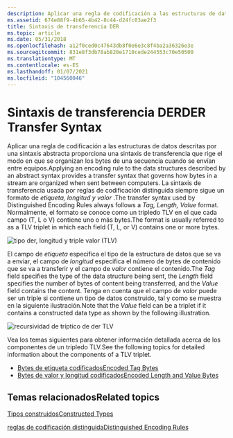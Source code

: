 ```yaml
---
description: Aplicar una regla de codificación a las estructuras de datos descritas por una sintaxis abstracta proporciona una sintaxis de transferencia que rige el modo en que se organizan los bytes de una secuencia cuando se envían entre equipos.
ms.assetid: 674e88f9-4b65-4b42-8c44-d24fc03ae2f3
title: Sintaxis de transferencia DER
ms.topic: article
ms.date: 05/31/2018
ms.openlocfilehash: a12f0ced0c47643db8f0e6e3c8f4ba2a36326e3e
ms.sourcegitcommit: 831e8f3db78ab820e1710cede244553c70e50500
ms.translationtype: MT
ms.contentlocale: es-ES
ms.lasthandoff: 01/07/2021
ms.locfileid: "104560046"
---
```

# <a name="der-transfer-syntax"></a><span data-ttu-id="f9047-103">Sintaxis de transferencia DER</span><span class="sxs-lookup"><span data-stu-id="f9047-103">DER Transfer Syntax</span></span>

<span data-ttu-id="f9047-104">Aplicar una regla de codificación a las estructuras de datos descritas por una sintaxis abstracta proporciona una sintaxis de transferencia que rige el modo en que se organizan los bytes de una secuencia cuando se envían entre equipos.</span><span class="sxs-lookup"><span data-stu-id="f9047-104">Applying an encoding rule to the data structures described by an abstract syntax provides a transfer syntax that governs how bytes in a stream are organized when sent between computers.</span></span> <span data-ttu-id="f9047-105">La sintaxis de transferencia usada por reglas de codificación distinguida siempre sigue un formato de *etiqueta, longitud y valor* .</span><span class="sxs-lookup"><span data-stu-id="f9047-105">The transfer syntax used by Distinguished Encoding Rules always follows a *Tag, Length, Value* format.</span></span> <span data-ttu-id="f9047-106">Normalmente, el formato se conoce como un tripledo TLV en el que cada campo (T, L o V) contiene uno o más bytes.</span><span class="sxs-lookup"><span data-stu-id="f9047-106">The format is usually referred to as a TLV triplet in which each field (T, L, or V) contains one or more bytes.</span></span>

![tipo der, longitud y triple valor (TLV)](images/der-tlv-basic.png)

<span data-ttu-id="f9047-108">El campo de *etiqueta* especifica el tipo de la estructura de datos que se va a enviar, el campo de *longitud* especifica el número de bytes de contenido que se va a transferir y el campo de *valor* contiene el contenido.</span><span class="sxs-lookup"><span data-stu-id="f9047-108">The *Tag* field specifies the type of the data structure being sent, the *Length* field specifies the number of bytes of content being transferred, and the *Value* field contains the content.</span></span> <span data-ttu-id="f9047-109">Tenga en cuenta que el campo de *valor* puede ser un triple si contiene un tipo de datos construido, tal y como se muestra en la siguiente ilustración.</span><span class="sxs-lookup"><span data-stu-id="f9047-109">Note that the *Value* field can be a triplet if it contains a constructed data type as shown by the following illustration.</span></span>

![recursividad de tríptico de der TLV](images/der-tlv-recursive.png)

<span data-ttu-id="f9047-111">Vea los temas siguientes para obtener información detallada acerca de los componentes de un tripledo TLV.</span><span class="sxs-lookup"><span data-stu-id="f9047-111">See the following topics for detailed information about the components of a TLV triplet.</span></span>

-   [<span data-ttu-id="f9047-112">Bytes de etiqueta codificados</span><span class="sxs-lookup"><span data-stu-id="f9047-112">Encoded Tag Bytes</span></span>](about-encoded-tag-bytes.md)
-   [<span data-ttu-id="f9047-113">Bytes de valor y longitud codificados</span><span class="sxs-lookup"><span data-stu-id="f9047-113">Encoded Length and Value Bytes</span></span>](about-encoded-length-and-value-bytes.md)

## <a name="related-topics"></a><span data-ttu-id="f9047-114">Temas relacionados</span><span class="sxs-lookup"><span data-stu-id="f9047-114">Related topics</span></span>

<dl> <dt>

[<span data-ttu-id="f9047-115">Tipos construidos</span><span class="sxs-lookup"><span data-stu-id="f9047-115">Constructed Types</span></span>](about-constructed-types.md)
</dt> <dt>

[<span data-ttu-id="f9047-116">reglas de codificación distinguida</span><span class="sxs-lookup"><span data-stu-id="f9047-116">Distinguished Encoding Rules</span></span>](distinguished-encoding-rules.md)
</dt> </dl>

 

 



